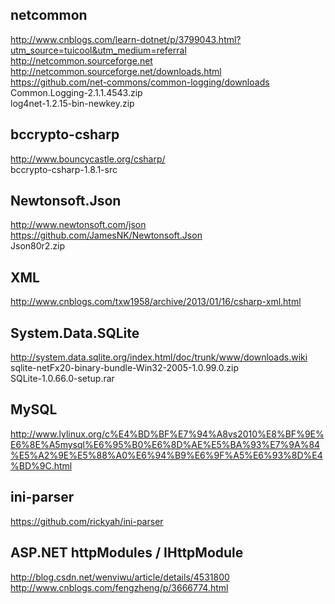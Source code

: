 ## netcommon  
http://www.cnblogs.com/learn-dotnet/p/3799043.html?utm_source=tuicool&utm_medium=referral  
http://netcommon.sourceforge.net  
http://netcommon.sourceforge.net/downloads.html  
https://github.com/net-commons/common-logging/downloads  
Common.Logging-2.1.1.4543.zip  
log4net-1.2.15-bin-newkey.zip  

## bccrypto-csharp  
http://www.bouncycastle.org/csharp/  
bccrypto-csharp-1.8.1-src  

## Newtonsoft.Json  
http://www.newtonsoft.com/json  
https://github.com/JamesNK/Newtonsoft.Json  
Json80r2.zip  

## XML  
http://www.cnblogs.com/txw1958/archive/2013/01/16/csharp-xml.html  

## System.Data.SQLite  
http://system.data.sqlite.org/index.html/doc/trunk/www/downloads.wiki  
sqlite-netFx20-binary-bundle-Win32-2005-1.0.99.0.zip  
SQLite-1.0.66.0-setup.rar  

## MySQL  
http://www.lylinux.org/c%E4%BD%BF%E7%94%A8vs2010%E8%BF%9E%E6%8E%A5mysql%E6%95%B0%E6%8D%AE%E5%BA%93%E7%9A%84%E5%A2%9E%E5%88%A0%E6%94%B9%E6%9F%A5%E6%93%8D%E4%BD%9C.html  

## ini-parser  
https://github.com/rickyah/ini-parser  

## ASP.NET httpModules / IHttpModule    
http://blog.csdn.net/wenviwu/article/details/4531800  
http://www.cnblogs.com/fengzheng/p/3666774.html  
